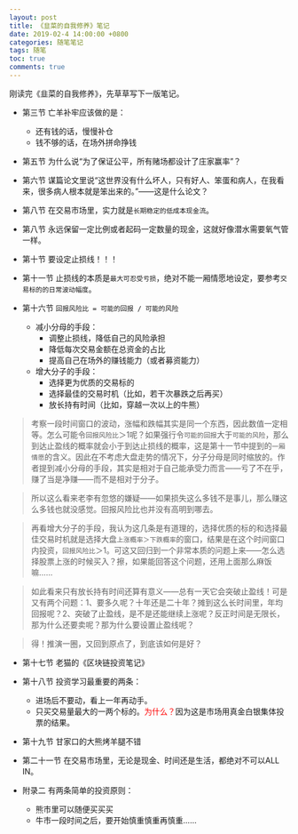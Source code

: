```yaml
---
layout: post
title: 《韭菜的自我修养》笔记
date: 2019-02-4 14:00:00 +0800
categories: 随笔笔记
tags: 随笔
toc: true
comments: true
---
```


刚读完《韭菜的自我修养》，先草草写下一版笔记。

<!-- more -->
- 第三节 亡羊补牢应该做的是：
    - 还有钱的话，慢慢补仓
    - 钱不够的话，在场外拼命挣钱

- 第五节 为什么说“为了保证公平，所有赌场都设计了庄家赢率”？

- 第六节 谋篇论文里说“这世界没有什么坏人，只有好人、笨蛋和病人，在我看来，很多病人根本就是笨出来的。”——这是什么论文？

- 第八节 在交易市场里，实力就是`长期稳定的低成本现金流`。

- 第八节 永远保留一定比例或者起码一定数量的现金，这就好像潜水需要氧气管一样。

- 第十节 要设定止损线！！！

- 第十一节 止损线的本质是`最大可忍受亏损`，绝对不能一厢情愿地设定，要参考`交易标的的日常波动幅度`。

- 第十六节 `回报风险比 = 可能的回报 / 可能的风险`  
    - 减小分母的手段：  
        - 调整止损线，降低自己的风险承担
        - 降低每次交易金额在总资金的占比
        - 提高自己在场外的赚钱能力（或者募资能力）  
    - 增大分子的手段：
        - 选择更为优质的交易标的
        - 选择最佳的交易时机（比如，若干次暴跌之后再买）
        - 放长持有时间（比如，穿越一次以上的牛熊）

> 考察一段时间窗口的波动，涨幅和跌幅其实是同一个东西，因此数值一定相等。怎么可能令`回报风险比`＞1呢？如果强行令`可能的回报`大于`可能的风险`，那么到达止盈线的概率就会小于到达止损线的概率，这是第十一节中提到的`一厢情愿`的含义。因此在不考虑大盘走势的情况下，分子分母是同时缩放的。作者提到减小分母的手段，其实是相对于自己能承受力而言——亏了不在乎，赚了当是净赚——而不是相对于分子。

> 所以这么看来老李有忽悠的嫌疑——如果损失这么多钱不是事儿，那么赚这么多钱也就没感觉。回报风险比也并没有高明到哪去。

> 再看增大分子的手段，我认为这几条是有道理的，选择优质的标的和选择最佳交易时机就是选择大盘`上涨概率＞下跌概率`的窗口，结果是在这个时间窗口内投资，`回报风险比`＞1。可这又回归到一个非常本质的问题上来——怎么选择股票上涨的时候买入？擦，如果能回答这个问题，还用上面那么麻饭嘛……

> 如此看来只有放长持有时间还算有意义——总有一天它会突破止盈线！可是又有两个问题：1、要多久呢？十年还是二十年？摊到这么长时间里，年均回报呢？2、突破了止盈线，是不是还能继续上涨呢？反正时间是无限长，那为什么还要卖呢？那为什么要设置止盈线呢？

> 得！推演一圈，又回到原点了，到底该如何是好？

- 第十七节 老猫的《区块链投资笔记》

- 第十八节 投资学习最重要的两条：
    - 进场后不要动，看上一年再动手。
    - 只买交易量最大的一两个标的。<font color=red>为什么？</font>因为这是市场用真金白银集体投票的结果。

- 第十九节 甘家口的大熊烤羊腿不错

- 第二十一节 在交易市场里，无论是现金、时间还是生活，都绝对不可以ALL IN。

- 附录二 有两条简单的投资原则：
    - 熊市里可以随便买买买
    - 牛市一段时间之后，要开始慎重慎重再慎重……